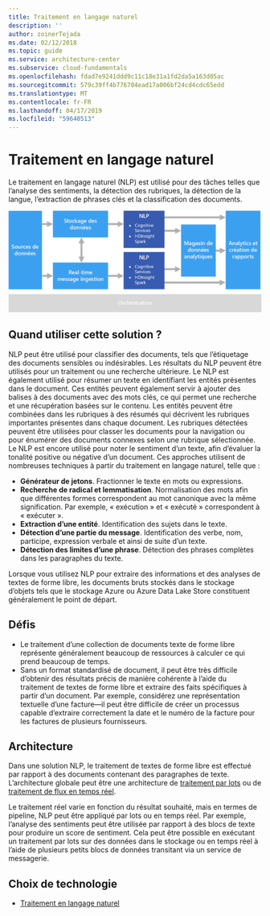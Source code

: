 ```yaml
---
title: Traitement en langage naturel
description: ''
author: zoinerTejada
ms.date: 02/12/2018
ms.topic: guide
ms.service: architecture-center
ms.subservice: cloud-fundamentals
ms.openlocfilehash: fdad7e9241ddd9c11c18e31a1fd2da5a163d05ac
ms.sourcegitcommit: 579c39ff4b776704ead17a006bf24cd4cdc65edd
ms.translationtype: MT
ms.contentlocale: fr-FR
ms.lasthandoff: 04/17/2019
ms.locfileid: "59640513"
---
```

# <a name="natural-language-processing"></a>Traitement en langage naturel

Le traitement en langage naturel (NLP) est utilisé pour des tâches telles que l’analyse des sentiments, la détection des rubriques, la détection de la langue, l’extraction de phrases clés et la classification des documents.

![Diagramme d’un pipeline de traitement du langage naturel](./images/nlp-pipeline.png)

## <a name="when-to-use-this-solution"></a>Quand utiliser cette solution ?

NLP peut être utilisé pour classifier des documents, tels que l’étiquetage des documents sensibles ou indésirables. Les résultats du NLP peuvent être utilisés pour un traitement ou une recherche ultérieure. Le NLP est également utilisé pour résumer un texte en identifiant les entités présentes dans le document. Ces entités peuvent également servir à ajouter des balises à des documents avec des mots clés, ce qui permet une recherche et une récupération basées sur le contenu. Les entités peuvent être combinées dans les rubriques à des résumés qui décrivent les rubriques importantes présentes dans chaque document. Les rubriques détectées peuvent être utilisées pour classer les documents pour la navigation ou pour énumérer des documents connexes selon une rubrique sélectionnée. Le NLP est encore utilisé pour noter le sentiment d’un texte, afin d’évaluer la tonalité positive ou négative d’un document. Ces approches utilisent de nombreuses techniques à partir du traitement en langage naturel, telle que :

- **Générateur de jetons**. Fractionner le texte en mots ou expressions.
- **Recherche de radical et lemmatisation**. Normalisation des mots afin que différentes formes correspondent au mot canonique avec la même signification. Par exemple, « exécution » et « exécuté » correspondent à « exécuter ».
- **Extraction d’une entité**. Identification des sujets dans le texte.
- **Détection d’une partie du message**. Identification des verbe, nom, participe, expression verbale et ainsi de suite d’un texte.
- **Détection des limites d’une phrase**. Détection des phrases complètes dans les paragraphes du texte.

Lorsque vous utilisez NLP pour extraire des informations et des analyses de textes de forme libre, les documents bruts stockés dans le stockage d’objets tels que le stockage Azure ou Azure Data Lake Store constituent généralement le point de départ.

## <a name="challenges"></a>Défis

- Le traitement d’une collection de documents texte de forme libre représente généralement beaucoup de ressources à calculer ce qui prend beaucoup de temps.
- Sans un format standardisé de document, il peut être très difficile d’obtenir des résultats précis de manière cohérente à l’aide du traitement de textes de forme libre et extraire des faits spécifiques à partir d’un document. Par exemple, considérez une représentation textuelle d’une facture&mdash;il peut être difficile de créer un processus capable d’extraire correctement la date et le numéro de la facture pour les factures de plusieurs fournisseurs.

## <a name="architecture"></a>Architecture

Dans une solution NLP, le traitement de textes de forme libre est effectué par rapport à des documents contenant des paragraphes de texte. L’architecture globale peut être une architecture de [traitement par lots](../big-data/batch-processing.md) ou de [traitement de flux en temps réel](../big-data/real-time-processing.md).

Le traitement réel varie en fonction du résultat souhaité, mais en termes de pipeline, NLP peut être appliqué par lots ou en temps réel. Par exemple, l’analyse des sentiments peut être utilisée par rapport à des blocs de texte pour produire un score de sentiment. Cela peut être possible en exécutant un traitement par lots sur des données dans le stockage ou en temps réel à l’aide de plusieurs petits blocs de données transitant via un service de messagerie.

## <a name="technology-choices"></a>Choix de technologie

- [Traitement en langage naturel](../technology-choices/natural-language-processing.md)
